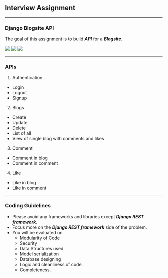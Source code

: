 ## Interview Assignment

<hr>

### Django Blogsite API

The goal of this assignment is to build ***API*** for a ***Blogsite***.

<img src="https://mockupsforfree.com/wp-content/uploads/2018/09/Blog-2.png" />
<img src="https://i.pinimg.com/originals/88/66/4d/88664dfe1b9a5d1d40f86691efdcc0b0.png" />
<img src="https://gblobscdn.gitbook.com/assets%2F-LbzMeM9XfnblRd78nga%2F-Lch7DC2oqHIVpJRm3yA%2F-Lch8pSzvdQYop-esK5S%2FScreen%20Shot%202019-04-17%20at%202.15.01%20PM.png?alt=media&token=098d5092-2de3-4ac1-ae51-4b106da57e4f" />

<hr>

### APIs

1. Authentication
  - Login
  - Logout
  - Signup
2. Blogs
  - Create
  - Update
  - Delete
  - List of all
  - View of single blog with comments and likes
3. Comment
  - Comment in blog
  - Comment in comment
4. Like
  - Like in blog
  - Like in comment

<hr>

### Coding Guidelines

- Please avoid any frameworks and libraries except ***Django REST framework***.
- Focus more on the ***Django REST framework*** side of the problem.
- You will be evaluated on
  - Modularity of Code
  - Security
  - Data Structures used
  - Model serialization
  - Database designing
  - Logic and cleanliness of code.
  - Completeness.
